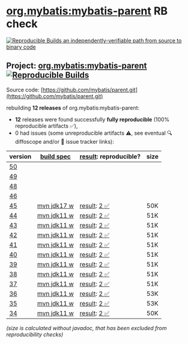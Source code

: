 [org.mybatis:mybatis-parent](https://central.sonatype.com/artifact/org.mybatis/mybatis-parent/versions) RB check
=======

[![Reproducible Builds](https://reproducible-builds.org/images/logos/rb.svg) an independently-verifiable path from source to binary code](https://reproducible-builds.org/)

## Project: [org.mybatis:mybatis-parent](https://central.sonatype.com/artifact/org.mybatis/mybatis-parent/versions) [![Reproducible Builds](https://img.shields.io/endpoint?url=https://raw.githubusercontent.com/jvm-repo-rebuild/reproducible-central/master/content/org/mybatis/parent/badge.json)](https://github.com/jvm-repo-rebuild/reproducible-central/blob/master/content/org/mybatis/parent/README.md)

Source code: [https://github.com/mybatis/parent.git](https://github.com/mybatis/parent.git)

rebuilding **12 releases** of org.mybatis:mybatis-parent:
- **12** releases were found successfully **fully reproducible** (100% reproducible artifacts :white_check_mark:),
- 0 had issues (some unreproducible artifacts :warning:, see eventual :mag: diffoscope and/or :memo: issue tracker links):

| version | [build spec](/BUILDSPEC.md) | [result](https://reproducible-builds.org/docs/jvm/): reproducible? | size |
| -- | --------- | ------ | -- |
| [50](https://central.sonatype.com/artifact/org.mybatis/mybatis-parent/50/pom) | | | |
| [49](https://central.sonatype.com/artifact/org.mybatis/mybatis-parent/49/pom) | | | |
| [48](https://central.sonatype.com/artifact/org.mybatis/mybatis-parent/48/pom) | | | |
| [46](https://central.sonatype.com/artifact/org.mybatis/mybatis-parent/46/pom) | | | |
| [45](https://central.sonatype.com/artifact/org.mybatis/mybatis-parent/45/pom) | [mvn jdk17 w](mybatis-parent-45.buildspec) | [result](mybatis-parent-45.buildinfo): [2 :white_check_mark: ](mybatis-parent-45.buildcompare) | 50K |
| [44](https://central.sonatype.com/artifact/org.mybatis/mybatis-parent/44/pom) | [mvn jdk11 w](mybatis-parent-44.buildspec) | [result](mybatis-parent-44.buildinfo): [2 :white_check_mark: ](mybatis-parent-44.buildcompare) | 51K |
| [43](https://central.sonatype.com/artifact/org.mybatis/mybatis-parent/43/pom) | [mvn jdk11 w](mybatis-parent-43.buildspec) | [result](mybatis-parent-43.buildinfo): [2 :white_check_mark: ](mybatis-parent-43.buildcompare) | 51K |
| [42](https://central.sonatype.com/artifact/org.mybatis/mybatis-parent/42/pom) | [mvn jdk11 w](mybatis-parent-42.buildspec) | [result](mybatis-parent-42.buildinfo): [2 :white_check_mark: ](mybatis-parent-42.buildcompare) | 51K |
| [41](https://central.sonatype.com/artifact/org.mybatis/mybatis-parent/41/pom) | [mvn jdk11 w](mybatis-parent-41.buildspec) | [result](mybatis-parent-41.buildinfo): [2 :white_check_mark: ](mybatis-parent-41.buildcompare) | 51K |
| [40](https://central.sonatype.com/artifact/org.mybatis/mybatis-parent/40/pom) | [mvn jdk11 w](mybatis-parent-40.buildspec) | [result](mybatis-parent-40.buildinfo): [2 :white_check_mark: ](mybatis-parent-40.buildcompare) | 51K |
| [39](https://central.sonatype.com/artifact/org.mybatis/mybatis-parent/39/pom) | [mvn jdk11 w](mybatis-parent-39.buildspec) | [result](mybatis-parent-39.buildinfo): [2 :white_check_mark: ](mybatis-parent-39.buildcompare) | 51K |
| [38](https://central.sonatype.com/artifact/org.mybatis/mybatis-parent/38/pom) | [mvn jdk11 w](mybatis-parent-38.buildspec) | [result](mybatis-parent-38.buildinfo): [2 :white_check_mark: ](mybatis-parent-38.buildcompare) | 51K |
| [37](https://central.sonatype.com/artifact/org.mybatis/mybatis-parent/37/pom) | [mvn jdk11 w](mybatis-parent-37.buildspec) | [result](mybatis-parent-37.buildinfo): [2 :white_check_mark: ](mybatis-parent-37.buildcompare) | 51K |
| [36](https://central.sonatype.com/artifact/org.mybatis/mybatis-parent/36/pom) | [mvn jdk11 w](mybatis-parent-36.buildspec) | [result](mybatis-parent-36.buildinfo): [2 :white_check_mark: ](mybatis-parent-36.buildcompare) | 53K |
| [35](https://central.sonatype.com/artifact/org.mybatis/mybatis-parent/35/pom) | [mvn jdk11 w](mybatis-parent-35.buildspec) | [result](mybatis-parent-35.buildinfo): [2 :white_check_mark: ](mybatis-parent-35.buildcompare) | 53K |
| [34](https://central.sonatype.com/artifact/org.mybatis/mybatis-parent/34/pom) | [mvn jdk11 w](mybatis-parent-34.buildspec) | [result](mybatis-parent-34.buildinfo): [2 :white_check_mark: ](mybatis-parent-34.buildcompare) | 50K |

<i>(size is calculated without javadoc, that has been excluded from reproducibility checks)</i>
